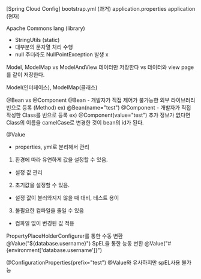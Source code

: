 [Spring Cloud Config]
bootstrap.yml (과거) application.properties
application (현재)

Apache Commons lang (library)

- StringUtils (static)
- 대부분의 문자열 처리 수행
- null 주더라도 NullPointException 발생 x

Model, ModelMap vs ModelAndView
데이터만 저장한다 vs 데이터와 view page를 같이 저장한다.

Model(인터페이스), ModelMap(클래스)

@Bean vs @Component
@Bean - 개발자가 직접 제어가 불가능한 외부 라이브러리 빈으로 등록 (Method)
ex) @Bean(name="test")
@Component - 개발자가 직접 작성한 Class를 빈으로 등록
ex) @Component(value="test")
추가 정보가 없다면 Class의 이름을 camelCase로 변경한 것이 bean의 id가 된다.

@Value

- properties, yml로 분리해서 관리

1. 환경에 따라 유연하게 값을 설정할 수 있음.

- 설정 값 관리

2. 초기값을 설정할 수 있음.

- 설정 값이 불러와지지 않을 때 대비, 테스트 용이

3. 불필요한 컴파일을 줄일 수 있음

- 컴파일 없이 변경된 값 적용

PropertyPlaceHolderConfigurer를 통한 수동 변환
@Value("${database.username}")
SpEL을 통한 능동 변환
@Value("#{environment['database.username']}")

@ConfigurationProperties(prefix="test")
@Value와 유사하지만 spEL사용 불가능
